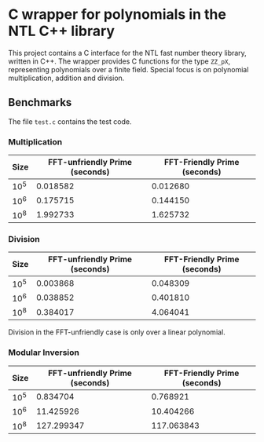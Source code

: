 # C wrapper for polynomials in the NTL C++ library

This project contains a C interface for the NTL fast number theory library, written in C++. The wrapper provides C functions for the type `ZZ_pX`, representing polynomials over a finite field. Special focus is on polynomial multiplication, addition and division. 

## Benchmarks

The file `test.c` contains the test code. 

### Multiplication

| Size | FFT-unfriendly Prime (seconds) | FFT-Friendly Prime (seconds) |
|---|---|---|
| $10^5$ | 0.018582 | 0.012680 |
| $10^6$ | 0.175715 | 0.144150 |
| $10^8$ | 1.992733 | 1.625732 |

### Division

| Size | FFT-unfriendly Prime (seconds) | FFT-Friendly Prime (seconds) |
|---|---|---|
| $10^5$ | 0.003868 | 0.048309 |
| $10^6$ | 0.038852 | 0.401810 |
| $10^8$ | 0.384017 | 4.064041 |

Division in the FFT-unfriendly case is only over a linear polynomial.

### Modular Inversion

| Size | FFT-unfriendly Prime (seconds) | FFT-Friendly Prime (seconds) |
|---|---|---|
| $10^5$ | 0.834704 | 0.768921 |
| $10^6$ | 11.425926 | 10.404266 |
| $10^8$ | 127.299347 | 117.063843 |